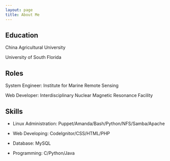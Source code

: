 ```yaml
---
layout: page
title: About Me
---
```




## Education

China Agricultural University

University of South Florida

## Roles

System Engineer: Institute for Marine Remote Sensing

Web Developer: Interdisciplinary Nuclear Magnetic Resonance Facility

## Skills

* Linux Administration: Puppet/Amanda/Bash/Python/NFS/Samba/Apache

* Web Developing: CodeIgnitor/CSS/HTML/PHP

* Database: MySQL

* Programming: C/Python/Java
